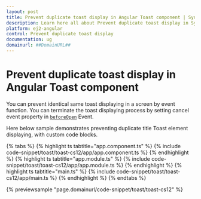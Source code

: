 ```yaml
---
layout: post
title: Prevent duplicate toast display in Angular Toast component | Syncfusion
description: Learn here all about Prevent duplicate toast display in Syncfusion Angular Toast component of Syncfusion Essential JS 2 and more.
platform: ej2-angular
control: Prevent duplicate toast display 
documentation: ug
domainurl: ##DomainURL##
---
```


# Prevent duplicate toast display in Angular Toast component

You can prevent identical same toast displaying in a screen by event function. You can terminate the toast displaying process by setting cancel event property in [`beforeOpen`](https://ej2.syncfusion.com/angular/documentation/api/toast#beforeopen) Event.

Here below sample demonstrates preventing duplicate title Toast element displaying, with custom code blocks.

{% tabs %}
{% highlight ts tabtitle="app.component.ts" %}
{% include code-snippet/toast/toast-cs12/app/app.component.ts %}
{% endhighlight %}
{% highlight ts tabtitle="app.module.ts" %}
{% include code-snippet/toast/toast-cs12/app/app.module.ts %}
{% endhighlight %}
{% highlight ts tabtitle="main.ts" %}
{% include code-snippet/toast/toast-cs12/app/main.ts %}
{% endhighlight %}
{% endtabs %}
  
{% previewsample "page.domainurl/code-snippet/toast/toast-cs12" %}